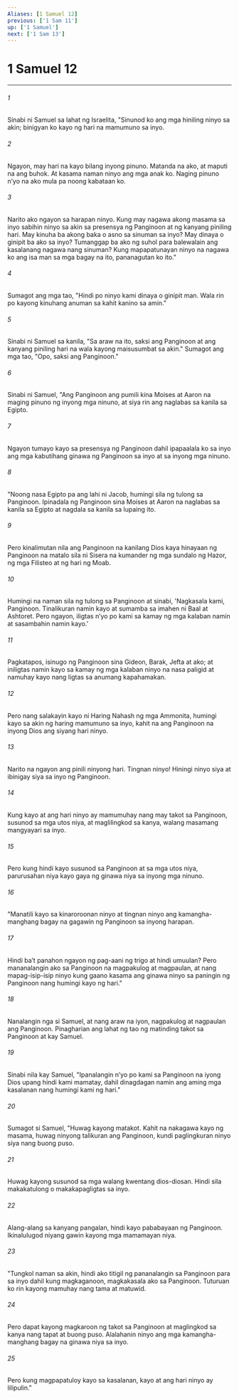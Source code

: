 ```yaml
---
Aliases: [1 Samuel 12]
previous: ['1 Sam 11']
up: ['1 Samuel']
next: ['1 Sam 13']
---
```

# 1 Samuel 12

***






















###### 1 










Sinabi ni Samuel sa lahat ng Israelita, "Sinunod ko ang mga hiniling ninyo sa akin; binigyan ko kayo ng hari na mamumuno sa inyo. 





















###### 2 










Ngayon, may hari na kayo bilang inyong pinuno. Matanda na ako, at maputi na ang buhok. At kasama naman ninyo ang mga anak ko. Naging pinuno nʼyo na ako mula pa noong kabataan ko. 





















###### 3 










Narito ako ngayon sa harapan ninyo. Kung may nagawa akong masama sa inyo sabihin ninyo sa akin sa presensya ng Panginoon at ng kanyang piniling hari. May kinuha ba akong baka o asno sa sinuman sa inyo? May dinaya o ginipit ba ako sa inyo? Tumanggap ba ako ng suhol para balewalain ang kasalanang nagawa nang sinuman? Kung mapapatunayan ninyo na nagawa ko ang isa man sa mga bagay na ito, pananagutan ko ito." 





















###### 4 










Sumagot ang mga tao, "Hindi po ninyo kami dinaya o ginipit man. Wala rin po kayong kinuhang anuman sa kahit kanino sa amin." 





















###### 5 










Sinabi ni Samuel sa kanila, "Sa araw na ito, saksi ang Panginoon at ang kanyang piniling hari na wala kayong maisusumbat sa akin." Sumagot ang mga tao, "Opo, saksi ang Panginoon." 





















###### 6 










Sinabi ni Samuel, "Ang Panginoon ang pumili kina Moises at Aaron na maging pinuno ng inyong mga ninuno, at siya rin ang naglabas sa kanila sa Egipto. 





















###### 7 










Ngayon tumayo kayo sa presensya ng Panginoon dahil ipapaalala ko sa inyo ang mga kabutihang ginawa ng Panginoon sa inyo at sa inyong mga ninuno. 





















###### 8 










"Noong nasa Egipto pa ang lahi ni Jacob, humingi sila ng tulong sa Panginoon. Ipinadala ng Panginoon sina Moises at Aaron na naglabas sa kanila sa Egipto at nagdala sa kanila sa lupaing ito. 





















###### 9 










Pero kinalimutan nila ang Panginoon na kanilang Dios kaya hinayaan ng Panginoon na matalo sila ni Sisera na kumander ng mga sundalo ng Hazor, ng mga Filisteo at ng hari ng Moab. 





















###### 10 










Humingi na naman sila ng tulong sa Panginoon at sinabi, 'Nagkasala kami, Panginoon. Tinalikuran namin kayo at sumamba sa imahen ni Baal at Ashtoret. Pero ngayon, iligtas nʼyo po kami sa kamay ng mga kalaban namin at sasambahin namin kayo.' 





















###### 11 










Pagkatapos, isinugo ng Panginoon sina Gideon, Barak, Jefta at ako; at iniligtas namin kayo sa kamay ng mga kalaban ninyo na nasa paligid at namuhay kayo nang ligtas sa anumang kapahamakan. 





















###### 12 










Pero nang salakayin kayo ni Haring Nahash ng mga Ammonita, humingi kayo sa akin ng haring mamumuno sa inyo, kahit na ang Panginoon na inyong Dios ang siyang hari ninyo. 





















###### 13 










Narito na ngayon ang pinili ninyong hari. Tingnan ninyo! Hiningi ninyo siya at ibinigay siya sa inyo ng Panginoon. 





















###### 14 










Kung kayo at ang hari ninyo ay mamumuhay nang may takot sa Panginoon, susunod sa mga utos niya, at maglilingkod sa kanya, walang masamang mangyayari sa inyo. 





















###### 15 










Pero kung hindi kayo susunod sa Panginoon at sa mga utos niya, parurusahan niya kayo gaya ng ginawa niya sa inyong mga ninuno. 





















###### 16 










"Manatili kayo sa kinaroroonan ninyo at tingnan ninyo ang kamangha-manghang bagay na gagawin ng Panginoon sa inyong harapan. 





















###### 17 










Hindi baʼt panahon ngayon ng pag-aani ng trigo at hindi umuulan? Pero mananalangin ako sa Panginoon na magpakulog at magpaulan, at nang mapag-isip-isip ninyo kung gaano kasama ang ginawa ninyo sa paningin ng Panginoon nang humingi kayo ng hari." 





















###### 18 










Nanalangin nga si Samuel, at nang araw na iyon, nagpakulog at nagpaulan ang Panginoon. Pinagharian ang lahat ng tao ng matinding takot sa Panginoon at kay Samuel. 





















###### 19 










Sinabi nila kay Samuel, "Ipanalangin nʼyo po kami sa Panginoon na iyong Dios upang hindi kami mamatay, dahil dinagdagan namin ang aming mga kasalanan nang humingi kami ng hari." 





















###### 20 










Sumagot si Samuel, "Huwag kayong matakot. Kahit na nakagawa kayo ng masama, huwag ninyong talikuran ang Panginoon, kundi paglingkuran ninyo siya nang buong puso. 





















###### 21 










Huwag kayong susunod sa mga walang kwentang dios-diosan. Hindi sila makakatulong o makakapagligtas sa inyo. 





















###### 22 










Alang-alang sa kanyang pangalan, hindi kayo pababayaan ng Panginoon. Ikinalulugod niyang gawin kayong mga mamamayan niya. 





















###### 23 










"Tungkol naman sa akin, hindi ako titigil ng pananalangin sa Panginoon para sa inyo dahil kung magkaganoon, magkakasala ako sa Panginoon. Tuturuan ko rin kayong mamuhay nang tama at matuwid. 





















###### 24 










Pero dapat kayong magkaroon ng takot sa Panginoon at maglingkod sa kanya nang tapat at buong puso. Alalahanin ninyo ang mga kamangha-manghang bagay na ginawa niya sa inyo. 





















###### 25 










Pero kung magpapatuloy kayo sa kasalanan, kayo at ang hari ninyo ay lilipulin."
